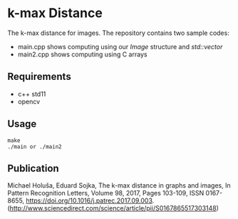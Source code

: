 # k-max Distance

The k-max distance for images.
The repository contains two sample codes:
- main.cpp shows computing using our *Image* structure and *std::vector*
- main2.cpp shows computing using C arrays

## Requirements

* c++ std11
* opencv

## Usage

    make
    ./main or ./main2

## Publication

Michael Holuša, Eduard Sojka, The k-max distance in graphs and images, In Pattern Recognition Letters, Volume 98, 2017, Pages 103-109, ISSN 0167-8655, https://doi.org/10.1016/j.patrec.2017.09.003.
(http://www.sciencedirect.com/science/article/pii/S0167865517303148)